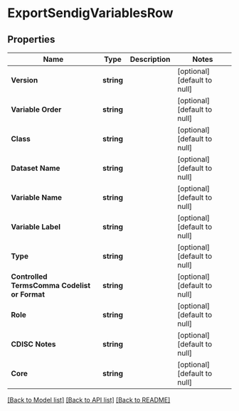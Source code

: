 # ExportSendigVariablesRow

## Properties
Name | Type | Description | Notes
------------ | ------------- | ------------- | -------------
**Version** | **string** |  | [optional] [default to null]
**Variable Order** | **string** |  | [optional] [default to null]
**Class** | **string** |  | [optional] [default to null]
**Dataset Name** | **string** |  | [optional] [default to null]
**Variable Name** | **string** |  | [optional] [default to null]
**Variable Label** | **string** |  | [optional] [default to null]
**Type** | **string** |  | [optional] [default to null]
**Controlled TermsComma Codelist or Format** | **string** |  | [optional] [default to null]
**Role** | **string** |  | [optional] [default to null]
**CDISC Notes** | **string** |  | [optional] [default to null]
**Core** | **string** |  | [optional] [default to null]

[[Back to Model list]](../README.md#documentation-for-models) [[Back to API list]](../README.md#documentation-for-api-endpoints) [[Back to README]](../README.md)


